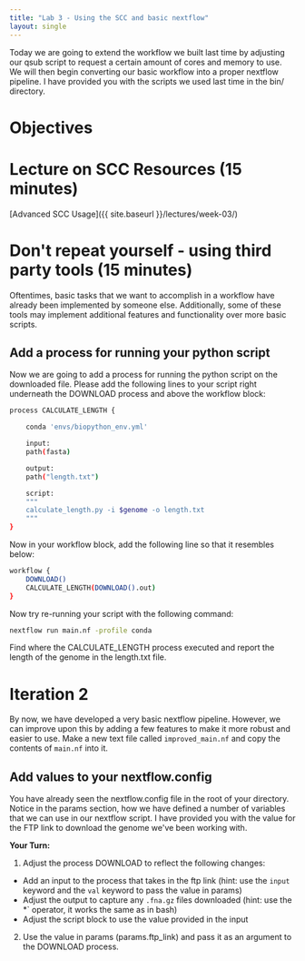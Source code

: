 ```yaml
---
title: "Lab 3 - Using the SCC and basic nextflow"
layout: single
---
```


Today we are going to extend the workflow we built last time by adjusting
our qsub script to request a certain amount of cores and memory to use. We will
then begin converting our basic workflow into a proper nextflow pipeline. I have
provided you with the scripts we used last time in the bin/ directory. 

# Objectives

# Lecture on SCC Resources (15 minutes) 

[Advanced SCC Usage]({{ site.baseurl }}/lectures/week-03/)

# Don't repeat yourself - using third party tools (15 minutes)

Oftentimes, basic tasks that we want to accomplish in a workflow have already
been implemented by someone else. Additionally, some of these tools may implement
additional features and functionality over more basic scripts. 






## Add a process for running your python script

Now we are going to add a process for running the python script on the downloaded file. 
Please add the following lines to your script right underneath the DOWNLOAD process
and above the workflow block:

```bash
process CALCULATE_LENGTH {

    conda 'envs/biopython_env.yml'

    input:
    path(fasta)

    output:
    path("length.txt")

    script:
    """
    calculate_length.py -i $genome -o length.txt
    """
}
```

Now in your workflow block, add the following line so that it resembles below:

```bash
workflow {
    DOWNLOAD()
    CALCULATE_LENGTH(DOWNLOAD().out)
}
```

Now try re-running your script with the following command:

```bash
nextflow run main.nf -profile conda
```

Find where the CALCULATE_LENGTH process executed and report the length
of the genome in the length.txt file.

# Iteration 2

By now, we have developed a very basic nextflow pipeline. However, we can 
improve upon this by adding a few features to make it more robust and easier to use.
Make a new text file called `improved_main.nf` and copy the contents of `main.nf` into it.

## Add values to your nextflow.config

You have already seen the nextflow.config file in the root of your directory. 
Notice in the params section, how we have defined a number of variables that we 
can use in our nextflow script. I have provided you with the value for the 
FTP link to download the genome we've been working with. 

**Your Turn:**

1. Adjust the process DOWNLOAD to reflect the following changes:

- Add an input to the process that takes in the ftp link (hint: use the `input` keyword and the `val` keyword to pass the value in params)
- Adjust the output to capture any `.fna.gz` files downloaded (hint: use the *` operator, it works the same as in bash)
- Adjust the script block to use the value provided in the input

2. Use the value in params (params.ftp_link) and pass it as an argument to the
DOWNLOAD process. 
